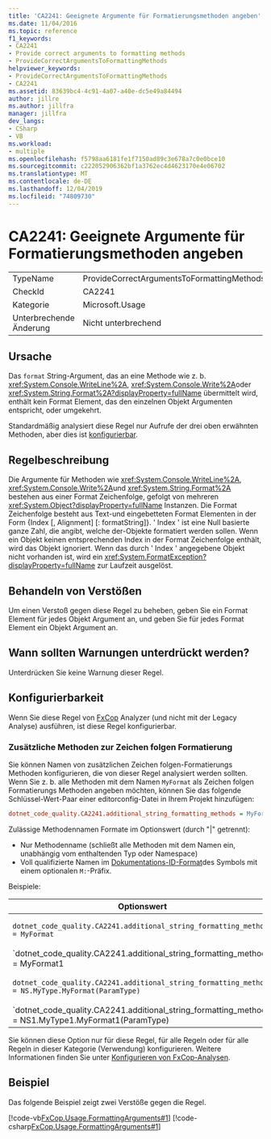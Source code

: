 ```yaml
---
title: 'CA2241: Geeignete Argumente für Formatierungsmethoden angeben'
ms.date: 11/04/2016
ms.topic: reference
f1_keywords:
- CA2241
- Provide correct arguments to formatting methods
- ProvideCorrectArgumentsToFormattingMethods
helpviewer_keywords:
- ProvideCorrectArgumentsToFormattingMethods
- CA2241
ms.assetid: 83639bc4-4c91-4a07-a40e-dc5e49a84494
author: jillre
ms.author: jillfra
manager: jillfra
dev_langs:
- CSharp
- VB
ms.workload:
- multiple
ms.openlocfilehash: f5798aa6181fe1f7150ad89c3e678a7c0e0bce10
ms.sourcegitcommit: c222052906362bf1a3762ec4d4623170e4e06702
ms.translationtype: MT
ms.contentlocale: de-DE
ms.lasthandoff: 12/04/2019
ms.locfileid: "74809730"
---
```

# <a name="ca2241-provide-correct-arguments-to-formatting-methods"></a>CA2241: Geeignete Argumente für Formatierungsmethoden angeben

|||
|-|-|
|TypeName|ProvideCorrectArgumentsToFormattingMethods|
|CheckId|CA2241|
|Kategorie|Microsoft.Usage|
|Unterbrechende Änderung|Nicht unterbrechend|

## <a name="cause"></a>Ursache
Das `format` String-Argument, das an eine Methode wie z. b. <xref:System.Console.WriteLine%2A>, <xref:System.Console.Write%2A>oder <xref:System.String.Format%2A?displayProperty=fullName> übermittelt wird, enthält kein Format Element, das den einzelnen Objekt Argumenten entspricht, oder umgekehrt.

Standardmäßig analysiert diese Regel nur Aufrufe der drei oben erwähnten Methoden, aber dies ist [konfigurierbar](#configurability). 

## <a name="rule-description"></a>Regelbeschreibung
Die Argumente für Methoden wie <xref:System.Console.WriteLine%2A>, <xref:System.Console.Write%2A>und <xref:System.String.Format%2A> bestehen aus einer Format Zeichenfolge, gefolgt von mehreren <xref:System.Object?displayProperty=fullName> Instanzen. Die Format Zeichenfolge besteht aus Text-und eingebetteten Format Elementen in der Form {Index [, Alignment] [: formatString]}. ' Index ' ist eine Null basierte ganze Zahl, die angibt, welche der-Objekte formatiert werden sollen. Wenn ein Objekt keinen entsprechenden Index in der Format Zeichenfolge enthält, wird das Objekt ignoriert. Wenn das durch ' Index ' angegebene Objekt nicht vorhanden ist, wird ein <xref:System.FormatException?displayProperty=fullName> zur Laufzeit ausgelöst.

## <a name="how-to-fix-violations"></a>Behandeln von Verstößen
Um einen Verstoß gegen diese Regel zu beheben, geben Sie ein Format Element für jedes Objekt Argument an, und geben Sie für jedes Format Element ein Objekt Argument an.

## <a name="when-to-suppress-warnings"></a>Wann sollten Warnungen unterdrückt werden?
Unterdrücken Sie keine Warnung dieser Regel.

## <a name="configurability"></a>Konfigurierbarkeit

Wenn Sie diese Regel von [FxCop](install-fxcop-analyzers.md) Analyzer (und nicht mit der Legacy Analyse) ausführen, ist diese Regel konfigurierbar.

### <a name="additional-string-formatting-methods"></a>Zusätzliche Methoden zur Zeichen folgen Formatierung

Sie können Namen von zusätzlichen Zeichen folgen-Formatierungs Methoden konfigurieren, die von dieser Regel analysiert werden sollten. Wenn Sie z. b. alle Methoden mit dem Namen `MyFormat` als Zeichen folgen Formatierungs Methoden angeben möchten, können Sie das folgende Schlüssel-Wert-Paar einer editorconfig-Datei in Ihrem Projekt hinzufügen:

```ini
dotnet_code_quality.CA2241.additional_string_formatting_methods = MyFormat
```

Zulässige Methodennamen Formate im Optionswert (durch "|" getrennt):
  - Nur Methodenname (schließt alle Methoden mit dem Namen ein, unabhängig vom enthaltenden Typ oder Namespace)
  - Voll qualifizierte Namen im [Dokumentations-ID-Format](https://github.com/dotnet/csharplang/blob/master/spec/documentation-comments.md#id-string-format)des Symbols mit einem optionalen `M:`-Präfix.

Beispiele:

| Optionswert | Summary |
| --- | --- |
|`dotnet_code_quality.CA2241.additional_string_formatting_methods = MyFormat` | Entspricht allen Methoden mit dem Namen "myFormat" in der Kompilierung.
|`dotnet_code_quality.CA2241.additional_string_formatting_methods = MyFormat1|MyFormat2` | Entspricht allen Methoden mit dem Namen "MyFormat1" oder "MyFormat2" in der Kompilierung.
|`dotnet_code_quality.CA2241.additional_string_formatting_methods = NS.MyType.MyFormat(ParamType)` | Entspricht der bestimmten Methode "myFormat" mit der angegebenen voll qualifizierten Signatur.
|`dotnet_code_quality.CA2241.additional_string_formatting_methods = NS1.MyType1.MyFormat1(ParamType)|NS2.MyType2.MyFormat2(ParamType)` | Entspricht den spezifischen Methoden "MyFormat1" und "MyFormat2" mit der entsprechenden voll qualifizierten Signatur.

Sie können diese Option nur für diese Regel, für alle Regeln oder für alle Regeln in dieser Kategorie (Verwendung) konfigurieren. Weitere Informationen finden Sie unter [Konfigurieren von FxCop-Analysen](configure-fxcop-analyzers.md).

## <a name="example"></a>Beispiel
Das folgende Beispiel zeigt zwei Verstöße gegen die Regel.

[!code-vb[FxCop.Usage.FormattingArguments#1](../code-quality/codesnippet/VisualBasic/ca2241-provide-correct-arguments-to-formatting-methods_1.vb)]
[!code-csharp[FxCop.Usage.FormattingArguments#1](../code-quality/codesnippet/CSharp/ca2241-provide-correct-arguments-to-formatting-methods_1.cs)]
